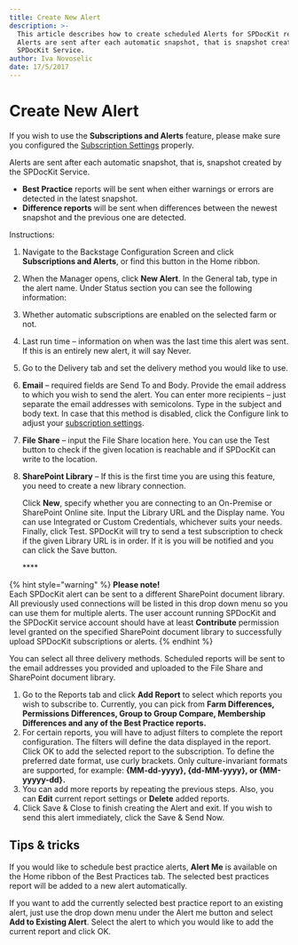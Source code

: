 ```yaml
---
title: Create New Alert
description: >-
  This article describes how to create scheduled Alerts for SPDocKit reports.
  Alerts are sent after each automatic snapshot, that is snapshot created by the
  SPDocKit Service.
author: Iva Novoselic
date: 17/5/2017
---
```


# Create New Alert

If you wish to use the **Subscriptions and Alerts** feature, please make sure you configured the [Subscription Settings](../../configure-and-extend-spdockit/options-wizard.md#subscription-settings) properly.

Alerts are sent after each automatic snapshot, that is, snapshot created by the SPDocKit Service.

* **Best Practice** reports will be sent when either warnings or errors are detected in the latest snapshot.
* **Difference reports** will be sent when differences between the newest snapshot and the previous one are detected.

Instructions:

1. Navigate to the Backstage Configuration Screen and click **Subscriptions and Alerts**, or find this button in the Home ribbon.
2. When the Manager opens, click **New Alert**. In the General tab, type in the alert name. Under Status section you can see the following information:
3. Whether automatic subscriptions are enabled on the selected farm or not.
4. Last run time – information on when was the last time this alert was sent. If this is an entirely new alert, it will say Never.
5. Go to the Delivery tab and set the delivery method you would like to use.
6. **Email** – required fields are Send To and Body. Provide the email address to which you wish to send the alert. You can enter more recipients – just separate the email addresses with semicolons. Type in the subject and body text. In case that this method is disabled, click the Configure link to adjust your [subscription settings](../../configure-and-extend-spdockit/options-wizard.md#snapshot-options).
7. **File Share** – input the File Share location here. You can use the Test button to check if the given location is reachable and if SPDocKit can write to the location.
8. **SharePoint Library** – If this is the first time you are using this feature, you need to create a new library connection.

   Click **New**, specify whether you are connecting to an On-Premise or SharePoint Online site. Input the Library URL and the Display name. You can use Integrated or Custom Credentials, whichever suits your needs. Finally, click Test. SPDocKit will try to send a test subscription to check if the given Library URL is in order. If it is you will be notified and you can click the Save button.

   \*\*\*\*

{% hint style="warning" %}
**Please note!**  
Each SPDocKit alert can be sent to a different SharePoint document library. All previously used connections will be listed in this drop down menu so you can use them for multiple alerts. The user account running SPDocKit and the SPDocKit service account should have at least **Contribute** permission level granted on the specified SharePoint document library to successfully upload SPDocKit subscriptions or alerts.
{% endhint %}

You can select all three delivery methods. Scheduled reports will be sent to the email addresses you provided and uploaded to the File Share and SharePoint document library.

1. Go to the Reports tab and click **Add Report** to select which reports you wish to subscribe to. Currently, you can pick from **Farm Differences, Permissions Differences, Group to Group Compare, Membership Differences and any of the Best Practice reports.**
2. For certain reports, you will have to adjust filters to complete the report configuration. The filters will define the data displayed in the report. Click OK to add the selected report to the subscription. To define the preferred date format, use curly brackets. Only culture-invariant formats are supported, for example: **{MM-dd-yyyy}, {dd-MM-yyyy}, or {MM-yyyyy-dd}.**
3. You can add more reports by repeating the previous steps. Also, you can **Edit** current report settings or **Delete** added reports.
4. Click Save & Close to finish creating the Alert and exit. If you wish to send this alert immediately, click the Save & Send Now.

## Tips & tricks

If you would like to schedule best practice alerts, **Alert Me** is available on the Home ribbon of the Best Practices tab. The selected best practices report will be added to a new alert automatically.

If you want to add the currently selected best practice report to an existing alert, just use the drop down menu under the Alert me button and select **Add to Existing Alert**. Select the alert to which you would like to add the current report and click OK.

